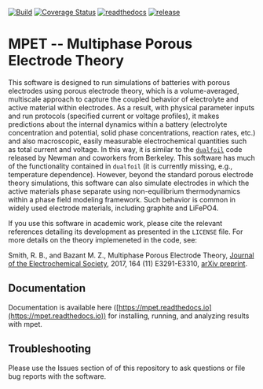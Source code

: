 [![Build](https://img.shields.io/github/actions/workflow/status/TRI-AMDD/mpet/mpet-regression-test.yml?branch=development)](https://github.com/TRI-AMDD/mpet/actions/workflows/mpet-regression-test.yml)
[![Coverage Status](https://coveralls.io/repos/github/TRI-AMDD/mpet/badge.svg?branch=development)](https://coveralls.io/github/TRI-AMDD/mpet?branch=development)
[![readthedocs](https://readthedocs.org/projects/mpet/badge/?version=latest)](https://mpet.readthedocs.io)
[![release](https://img.shields.io/github/v/release/TRI-AMDD/mpet)](https://github.com/TRI-AMDD/mpet/releases)

# MPET -- Multiphase Porous Electrode Theory

This software is designed to run simulations of batteries with porous electrodes using porous electrode theory, which is a volume-averaged, multiscale approach to capture the coupled behavior of electrolyte and active material within electrodes. As a result, with physical parameter inputs and run protocols (specified current or voltage profiles), it makes predictions about the internal dynamics within a battery (electrolyte concentration and potential, solid phase concentrations, reaction rates, etc.) and also macroscopic, easily measurable electrochemical quantities such as total current and voltage. In this way, it is similar to the [`dualfoil`](http://www.cchem.berkeley.edu/jsngrp/fortran.html) code released by Newman and coworkers from Berkeley. This software has much of the functionality contained in `dualfoil` (it is currently missing, e.g., temperature dependence). However, beyond the standard porous electrode theory simulations, this software can also simulate electrodes in which the active materials phase separate using non-equilibrium thermodynamics within a phase field modeling framework. Such behavior is common in widely used electrode materials, including graphite and LiFePO4.

If you use this software in academic work, please cite the relevant references detailing its development as presented in the `LICENSE` file. For more details on the theory implemeneted in the code, see:

Smith, R. B., and Bazant M. Z., Multiphase Porous Electrode Theory, [Journal of the Electrochemical Society](https://doi.org/10.1149/2.0171711jes), 2017, 164 (11) E3291-E3310, [arXiv preprint](https://arxiv.org/abs/1702.08432).

## Documentation

Documentation is available here ([https://mpet.readthedocs.io](https://mpet.readthedocs.io)) for installing, running, and analyzing results with mpet.


## Troubleshooting

Please use the Issues section of of this repository to ask questions or file bug reports with the software.
